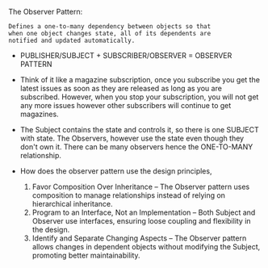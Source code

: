 The Observer Pattern:

    Defines a one-to-many dependency between objects so that
    when one object changes state, all of its dependents are
    notified and updated automatically.

-   PUBLISHER/SUBJECT + SUBSCRIBER/OBSERVER = OBSERVER PATTERN

-   Think of it like a magazine subscription, once you subscribe you get the latest issues
    as soon as they are released as long as you are subscribed. However, when you stop
    your subscription, you will not get any more issues however other subscribers will continue
    to get magazines.

-   The Subject contains the state and controls it, so there is one SUBJECT with state. The Observers,
    however use the state even though they don't own it. There can be many observers hence the ONE-TO-MANY
    relationship.

-   How does the observer pattern use the design principles,

    1.	Favor Composition Over Inheritance – The Observer pattern uses composition to manage relationships instead 
        of relying on hierarchical inheritance.
	2.	Program to an Interface, Not an Implementation – Both Subject and Observer use interfaces, ensuring loose
        coupling and flexibility in the design.
	3.	Identify and Separate Changing Aspects – The Observer pattern allows changes in dependent objects without
        modifying the Subject, promoting better maintainability.

